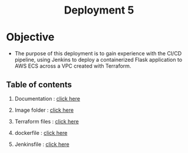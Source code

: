 <h1 align="center">Deployment 5<h1> 
  
# Objective

- The purpose of this deployment is to gain experience with the CI/CD pipeline, using Jenkins to deploy a containerized Flask application to AWS ECS across a VPC created with Terraform.

## Table of contents

1. Documentation : [click here](https://github.com/herimendoza/kuralabs_deployment_5/blob/1633e46190028e26137d0ec77e4360e43c453f50/Documentation/deploy5_documen.md)

2. Image folder : [click here](https://github.com/herimendoza/kuralabs_deployment_5/tree/main/Documentation/images)

3. Terraform files : [click here](https://github.com/herimendoza/kuralabs_deployment_5/tree/main/intTerraform)

4. dockerfile : [click here](https://github.com/herimendoza/kuralabs_deployment_5/blob/1633e46190028e26137d0ec77e4360e43c453f50/dockerfile)

5. Jenkinsfile : [click here](https://github.com/herimendoza/kuralabs_deployment_5/blob/1633e46190028e26137d0ec77e4360e43c453f50/Jenkinsfile)